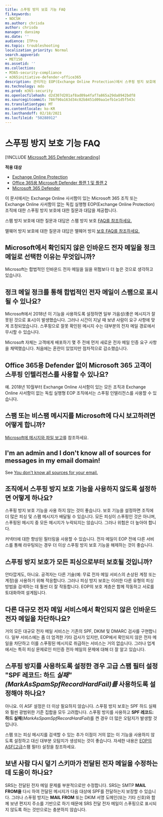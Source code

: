 ```yaml
---
title: 스푸핑 방지 보호 기능 FAQ
f1.keywords:
- NOCSH
ms.author: chrisda
author: chrisda
manager: dansimp
ms.date: ''
audience: ITPro
ms.topic: troubleshooting
localization_priority: Normal
search.appverid:
- MET150
ms.assetid: ''
ms.collection:
- M365-security-compliance
- m365initiative-defender-office365
description: 관리자는 EOP(Exchange Online Protection)에서 스푸핑 방지 보호에 대한 질문과 대답을 볼 수 있습니다.
ms.technology: mdo
ms.prod: m365-security
ms.openlocfilehash: d2d307d201af8ad09a4faf7a865a29da8942bdf8
ms.sourcegitcommit: 786f90a163d34c02b8451d09aa1efb1e1d5f543c
ms.translationtype: MT
ms.contentlocale: ko-KR
ms.lasthandoff: 02/18/2021
ms.locfileid: "50288912"
---
```

# <a name="anti-spoofing-protection-faq"></a>스푸핑 방지 보호 기능 FAQ

[!INCLUDE [Microsoft 365 Defender rebranding](../includes/microsoft-defender-for-office.md)]

**적용 대상**
- [Exchange Online Protection](exchange-online-protection-overview.md)
- [Office 365용 Microsoft Defender 플랜 1 및 플랜 2](office-365-atp.md)
- [Microsoft 365 Defender](../mtp/microsoft-threat-protection.md)

이 문서에서는 Exchange Online 사서함이 있는 Microsoft 365 조직 또는 Exchange Online 사서함이 없는 독립 실행형 EOP(Exchange Online Protection) 조직에 대한 스푸핑 방지 보호에 대한 질문과 대답을 제공합니다.

스팸 방지 보호에 대한 질문과 대답은 스팸 방지 보호 [FAQ를 참조하세요.](anti-spam-protection-faq.md)

맬웨어 방지 보호에 대한 질문과 대답은 맬웨어 방지 [보호 FAQ를 참조하세요.](anti-malware-protection-faq-eop.md)

## <a name="why-did-microsoft-choose-to-junk-unauthenticated-inbound-email"></a>Microsoft에서 확인되지 않은 인바운드 전자 메일을 정크 메일로 선택한 이유는 무엇입니까?

Microsoft는 합법적인 인바운드 전자 메일을 잃을 위험보다 더 높은 것으로 생각하고 있습니다.

## <a name="does-junking-unauthenticated-inbound-email-cause-legitimate-email-to-be-marked-as-spam"></a>정크 메일 정크를 통해 합법적인 전자 메일이 스팸으로 표시될 수 있나요?

Microsoft에서 2018년 이 기능을 사용하도록 설정하면 일부 가음성(좋은 메시지가 잘못된 것으로 표시)이 발생했습니다. 그러나 시간이 지날 때 보낸 사람이 요구 사항에 맞게 조정되었습니다. 스푸핑으로 잘못 확인된 메시지 수는 대부분의 전자 메일 경로에서 무시할 수 있습니다.

Microsoft 자체는 고객에게 배포하기 몇 주 전에 먼저 새로운 전자 메일 인증 요구 사항을 채택했습니다. 처음에는 혼란이 있었지만 점차적으로 감소했습니다.

## <a name="is-spoof-intelligence-available-to-microsoft-365-customers-without-defender-for-office-365"></a>Office 365용 Defender 없이 Microsoft 365 고객이 스푸핑 인텔리전스를 사용할 수 있나요?

예. 2018년 10월부터 Exchange Online 사서함이 있는 모든 조직과 Exchange Online 사서함이 없는 독립 실행형 EOP 조직에서는 스푸핑 인텔리전스를 사용할 수 있습니다.

## <a name="how-can-i-report-spam-or-non-spam-messages-back-to-microsoft"></a>스팸 또는 비스팸 메시지를 Microsoft에 다시 보고하려면 어떻게 합니까?

[Microsoft에 메시지와 파일 보고](report-junk-email-messages-to-microsoft.md)를 참조하세요.

## <a name="im-an-admin-and-i-dont-know-all-of-sources-for-messages-in-my-email-domain"></a>I'm an admin and I don't know all of sources for messages in my email domain!

See [You don't know all sources for your email.](email-validation-and-authentication.md#you-dont-know-all-sources-for-your-email)

## <a name="what-happens-if-i-disable-anti-spoofing-protection-for-my-organization"></a>조직에서 스푸핑 방지 보호 기능을 사용하지 않도록 설정하면 어떻게 하나요?

스푸핑 방지 보호 기능을 사용 하지 않는 것이 좋습니다. 보호 기능을 설정하면 조직에 더 많은 피싱 및 스팸 메시지가 배달될 수 있습니다. 모든 피싱이 스푸핑인 것은 아니며, 스푸핑된 메시지 중 모든 메시지가 누락되지는 않습니다. 그러나 위험은 더 높아야 합니다.

커넥터에 [](https://docs.microsoft.com/exchange/mail-flow-best-practices/use-connectors-to-configure-mail-flow/enhanced-filtering-for-connectors) 대한 향상된 필터링을 사용할 수 있습니다. 전자 메일이 EOP 전에 다른 서비스를 통해 라우팅되는 경우 더 이상 스푸핑 방지 보호 기능을 해제하는 것이 좋습니다.

## <a name="does-anti-spoofing-protection-mean-i-will-be-protected-from-all-phishing"></a>스푸핑 방지 보호가 모든 피싱으로부터 보호될 것입니까?

안타깝게도, 아니요. 공격자는 다른 기술(예: 무료 전자 메일 서비스의 손상된 계정 또는 계정)을 사용하기 위해 적응합니다. 그러나 피싱 방지 보호는 이러한 다른 유형의 피싱 방법을 검색하는 데 훨씬 더 잘 작동합니다. EOP의 보호 계층은 함께 작동하고 서로를 토대화하여 설계됩니다.

## <a name="do-other-large-email-services-block-unauthenticated-inbound-email"></a>다른 대규모 전자 메일 서비스에서 확인되지 않은 인바운드 전자 메일을 차단하나요?

거의 모든 대규모 전자 메일 서비스는 기존의 SPF, DKIM 및 DMARC 검사를 구현합니다. 일부 서비스에는 좀 더 엄격한 기타 검사가 있지만, EOP에서 확인되지 않은 전자 메일을 차단하고 이를 스푸핑된 메시지로 취급하는 서비스는 거의 없습니다. 그러나 업계에서는 특히 피싱 문제로인 미인증 전자 메일의 문제에 대해 더 잘 알고 있습니다.

## <a name="do-i-still-need-to-enable-the-advanced-spam-filter-setting-spf-record-hard-fail-_markasspamspfrecordhardfail_-if-i-enable-anti-spoofing"></a>스푸핑 방지를 사용하도록 설정한 경우 고급 스팸 필터 설정 "SPF 레코드: 하드 _실패"(MarkAsSpamSpfRecordHardFail)를_ 사용하도록 설정해야 하나요?

아니요. 이 ASF 설정은 더 이상 필요하지 않습니다. 스푸핑 방지 보호는 SPF 하드 실패와 훨씬 광범위한 기준 집합을 모두 고려합니다. 스푸핑 방지를 사용하고 **SPF 레코드: 하드 실패**(_MarkAsSpamSpfRecordHardFail_)를 켠 경우 더 많은 오탐지가 발생할 것입니다.

스팸 또는 피싱 메시지를 검색할 수 있는 추가 이점이 거의 없는 이 기능을 사용하지 않도록 설정하고 대신 대부분 오탐지가 생성되는 것이 좋습니다. 자세한 내용은 [EOP의 ASF(고급](advanced-spam-filtering-asf-options.md)스팸 필터) 설정을 참조하세요.

## <a name="does-sender-rewriting-scheme-help-fix-forwarded-email"></a>보낸 사람 다시 덮기 스키마가 전달된 전자 메일을 수정하는 데 도움이 하나요?

SRS는 전달된 전자 메일 문제를 부분적으로만 수정합니다. SRS는 SMTP **MAIL FROM을** 다시 하여 전달된 메시지가 다음 대상에 SPF를 전달하는지 보장할 수 있습니다. 그러나 스푸핑 방지는 **MAIL FROM**  또는 DKIM 서명 도메인(또는 기타 신호)와 함께 보낸 편지지 주소를 기반으로 하기 때문에 SRS 전달 전자 메일이 스푸핑으로 표시되지 않도록 하는 것만으로는 충분하지 않습니다.
